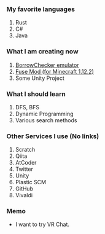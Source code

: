 ### My favorite languages
1. Rust
2. C#
3. Java

### What I am creating now
1. [BorrowChecker emulator](https://github.com/Doctor-Fe/simple_borrowchecker)
2. [Fuse Mod (for Minecraft 1.12.2)](https://github.com/Doctor-Fe/FuseMod)
3. Some Unity Project

### What I should learn
1. DFS, BFS
2. Dynamic Programming
3. Various search methods

### Other Services I use (No links)
1. Scratch
2. Qiita
3. AtCoder
4. Twitter
5. Unity
6. Plastic SCM
7. GitHub
8. Vivaldi

### Memo
- I want to try VR Chat.
